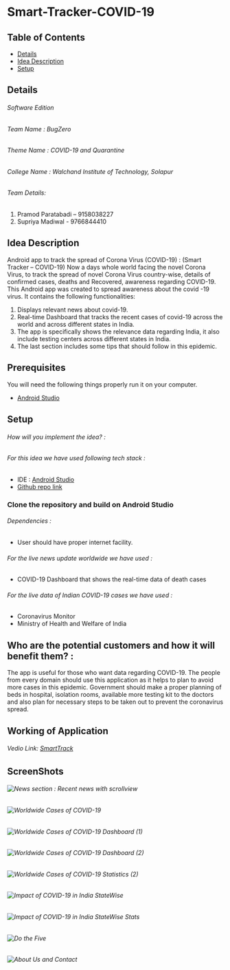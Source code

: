# Smart-Tracker-COVID-19

## Table of Contents
* [Details](#details)
* [Idea Description](#ideadescription)
* [Setup](#setup)

## Details

###### Software Edition
###### Team Name    :  BugZero
###### Theme Name  :   COVID-19 and Quarantine
###### College Name :  Walchand Institute of Technology, Solapur
###### Team Details:
1. Pramod Paratabadi – 9158038227
2. Supriya Madiwal - 9766844410

## Idea Description
Android app to track the spread of Corona Virus (COVID-19) : (Smart Tracker – COVID-19)
Now a days whole world facing the novel Corona Virus, to track the spread of novel Corona Virus country-wise, details of confirmed cases, deaths and Recovered, awareness regarding COVID-19. This Android app was created to spread awareness about the covid -19 virus. It contains the following functionalities:
1.	Displays relevant news about covid-19.
2.	Real-time Dashboard that tracks the recent cases of covid-19 across the world and across different states in India.
3.	The app is specifically shows the relevance data regarding India, it also include testing centers across different states in 	India.
4.	The last section includes some tips that should follow in this epidemic.

	
## Prerequisites
 You will need the following things properly run it on your computer.

- [Android Studio](https://developer.android.com/studio)

	
## Setup
###### How will you implement the idea? :
###### For this idea we have used following tech stack :
- IDE : [Android Studio](https://developer.android.com/studio)
- [Github repo link](https://github.com/pramod-Paratabadi/COVID-19)

### Clone the repository and build on Android Studio

###### Dependencies :
- User should have proper internet facility.
###### For the live news update worldwide we have used :
- COVID-19 Dashboard that shows the real-time data of death cases
###### For the live data of Indian COVID-19 cases we have used :
- Coronavirus Monitor
- Ministry of Health and Welfare of India

## Who are the potential customers and how it will benefit them? :
The app is useful for those who want data regarding COVID-19. The people from every domain should use this application as it helps to plan to avoid more cases in this epidemic. Government should make a proper planning of beds in hospital, isolation rooms, available more testing kit to the doctors and also plan for necessary steps to be taken out to prevent the coronavirus spread.


## Working of Application 
###### Vedio Link: [SmartTrack](https://drive.google.com/file/d/1MrsEJaL_s3MZ1bpgTK1tnhowRJymjrvO/view?usp=sharing)
## ScreenShots

###### ![News section : Recent news with scrollview](https://drive.google.com/open?id=15ec51Fv485HzR-D_77iKslgheXsxgnjr) 
###### ![Worldwide Cases of COVID-19]("https://drive.google.com/open?id=1fguB1xwvic7hL79xiDn9A3-77s3_Om24") 
###### ![Worldwide Cases of COVID-19 Dashboard (1)]("https://drive.google.com/open?id=1XWVL1k1k1rRABpvKwupIA4KvAXJxR4jL") 
###### ![Worldwide Cases of COVID-19 Dashboard (2)]("https://drive.google.com/open?id=1BM_ZyKuLyAfICf3xvwEpqo0P_9rfiw0H") 
###### ![Worldwide Cases of COVID-19 Statistics (2)]("https://drive.google.com/open?id=1vQaKCSAUR80rlepCbhel2xsh8Vy4c8Pg") 
###### ![Impact of COVID-19 in India StateWise]("https://drive.google.com/open?id=1Ep9SCRHmrQic6W4PdkHiy2gy1PytdRJd")
###### ![Impact of COVID-19 in India StateWise Stats]("https://drive.google.com/open?id=1xhTcUZqpGRzdf0Xbq7VA3q01TYsDylew")
###### ![Do the Five]("https://drive.google.com/open?id=1BqlQFCGiISoygzVpMEvrv7fofkzpJ6fP") 
###### ![About Us and Contact]("https://drive.google.com/file/d/1KEF1exBjckGmN3iHY7gghiDQEW4KOMcE/view?usp=sharing") 
